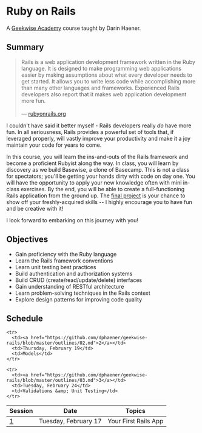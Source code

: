 # Ruby on Rails

A [Geekwise Academy](http://geekwiseacademy.com/) course taught by Darin Haener.

## Summary

<blockquote>
Rails is a web application development framework written in the Ruby language. It is designed to make programming web
applications easier by making assumptions about what every developer needs to get started. It allows you to write less
code while accomplishing more than many other languages and frameworks. Experienced Rails developers also report that
it makes web application development more fun.
<br><br>
&mdash; <a href="http://guides.rubyonrails.org/getting_started.html">rubyonrails.org</a>
</blockquote>

I couldn't have said it better myself - Rails developers really *do* have more fun. In all seriousness, Rails provides
a powerful set of tools that, if leveraged properly, will vastly improve your productivity and make it a joy maintain
your code for years to come.

In this course, you will learn the ins-and-outs of the Rails framework and become a proficient Rubyist along the way.
In class, you will learn by discovery as we build Basewise, a clone of Basecamp. This is not a class for spectators;
you'll be getting your hands dirty with code on day one. You will have the opportunity to apply your new knowledge
often with mini in-class exercises. By the end, you will be able to create a full-functioning Rails application from
the ground up. The [final project](https://github.com/dphaener/geekwise-rails/blob/master/final-project/spec.md) is
your chance to show off your freshly-acquired skills -- I highly encourage you to have fun and be creative with it!

I look forward to embarking on this journey with you!

## Objectives

- Gain proficiency with the Ruby language
- Learn the Rails framework conventions
- Learn unit testing best practices
- Build authentication and authorization systems
- Build CRUD (create/read/update/delete) interfaces
- Gain understanding of RESTful architecture
- Learn problem-solving techniques in the Rails context
- Explore design patterns for improving code quality

## Schedule

<table>
  <thead>
    <tr>
      <th>Session</th>
      <th>Date</th>
      <th>Topics</th>
    </tr>
  </thead>
  <tbody>
    <tr>
      <td><a href="https://github.com/dphaener/geekwise-rails/blob/master/outlines/01.md">1</a></td>
      <td>Tuesday, February 17</td>
      <td>Your First Rails App</td>
    </tr>

    <tr>
      <td><a href="https://github.com/dphaener/geekwise-rails/blob/master/outlines/02.md">2</a></td>
      <td>Thursday, February 19</td>
      <td>Models</td>
    </tr>

    <tr>
      <td><a href="https://github.com/dphaener/geekwise-rails/blob/master/outlines/03.md">3</a></td>
      <td>Tuesday, February 24</td>
      <td>Validations &amp; Unit Testing</td>
    </tr>
<!---
    <tr>
      <td><a href="https://github.com/djreimer/geekwise-rails/blob/master/outlines/04.md">4</a></td>
      <td>Wed, January 15</td>
      <td>Conditional Validations, Callbacks &amp; Testing</td>
    </tr>

    <tr>
      <td><a href="https://github.com/djreimer/geekwise-rails/blob/master/outlines/05.md">5</a></td>
      <td>Mon, January 20</td>
      <td>User Registration</td>
    </tr>

    <tr>
      <td><a href="https://github.com/djreimer/geekwise-rails/blob/master/outlines/06.md">6</a></td>
      <td>Wed, January 22</td>
      <td>Authentication</td>
    </tr>

    <tr>
      <td><a href="https://github.com/djreimer/geekwise-rails/blob/master/outlines/07.md">7</a></td>
      <td>Mon, January 27</td>
      <td>Forms &amp; Partials</td>
    </tr>

    <tr>
      <td><a href="https://github.com/djreimer/geekwise-rails/blob/master/outlines/08.md">8</a></td>
      <td>Wed, January 29</td>
      <td>Associations</td>
    </tr>

    <tr>
      <td><a href="https://github.com/djreimer/geekwise-rails/blob/master/outlines/09.md">9</a></td>
      <td>Mon, February 3</td>
      <td>Advanced Associations</td>
    </tr>

    <tr>
      <td><a href="https://github.com/djreimer/geekwise-rails/blob/master/outlines/10.md">10</a></td>
      <td>Wed, February 5</td>
      <td>Exercises</td>
    </tr>

    <tr>
      <td><a href="https://github.com/djreimer/geekwise-rails/blob/master/outlines/11.md">11</a></td>
      <td>Mon, February 10</td>
      <td>More Exercises</td>
    </tr>

    <tr>
      <td><a href="https://github.com/djreimer/geekwise-rails/blob/master/outlines/12.md">12</a></td>
      <td>Wed, February 12</td>
      <td>More Exercises</td>
    </tr>
--->
  </tbody>
</table>
